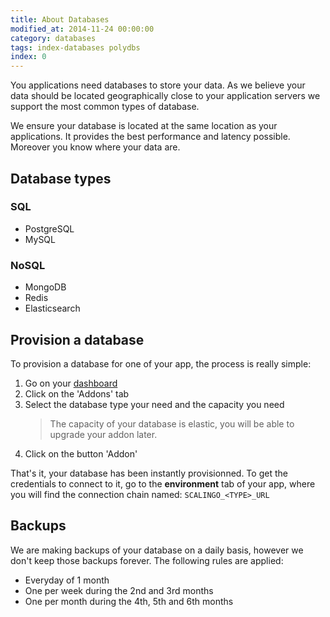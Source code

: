 ```yaml
---
title: About Databases
modified_at: 2014-11-24 00:00:00
category: databases
tags: index-databases polydbs
index: 0
---
```


You applications need databases to store your data. As we believe your data
should be located geographically close to your application servers we support
the most common types of database.

We ensure your database is located at the same location as your applications.
It provides the best performance and latency possible. Moreover you know where
your data are.

## Database types

### SQL

* PostgreSQL
* MySQL

### NoSQL

* MongoDB
* Redis
* Elasticsearch

## Provision a database

To provision a database for one of your app, the process is really simple:

1. Go on your [dashboard](https://my.scalingo.com/apps)
2. Click on the 'Addons' tab
3. Select the database type your need and the capacity you need
   <blockquote class="bg-info">
     The capacity of your database is elastic, you will be able to upgrade
     your addon later.
   </blockquote>
4. Click on the button 'Addon'

That's it, your database has been instantly provisionned. To get the
credentials to connect to it, go to the __environment__ tab of your app,
where you will find the connection chain named: `SCALINGO_<TYPE>_URL`

## Backups

We are making backups of your database on a daily basis, however we don't keep
those backups forever. The following rules are applied:

* Everyday of 1 month
* One per week during the 2nd and 3rd months
* One per month during the 4th, 5th and 6th months
